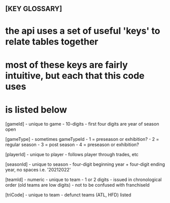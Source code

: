 ## [KEY GLOSSARY]
# the api uses a set of useful 'keys' to relate tables together
# most of these keys are fairly intuitive, but each that this code uses 
# is listed below

[gameId]
	- unique to game
	- 10-digits
	- first four digits are year of season open

[gameType]
	- sometimes gameTypeId
	- 1 = preseason or exhibition?
	- 2 = regular season
	- 3 = post season
	- 4 = preseason or exhibition?

[playerId]
	- unique to player
	- follows player through trades, etc

[seasonId]
	- unique to season
	- four-digit beginning year + four-digit ending year, no spaces i.e. '20212022'

[teamId]
	- numeric
	- unique to team
	- 1 or 2 digits
	- issued in chronological order (old teams are low digits)
	- not to be confused with franchiseId

[triCode] 
	- unique to team
	- defunct teams (ATL, HFD) listed